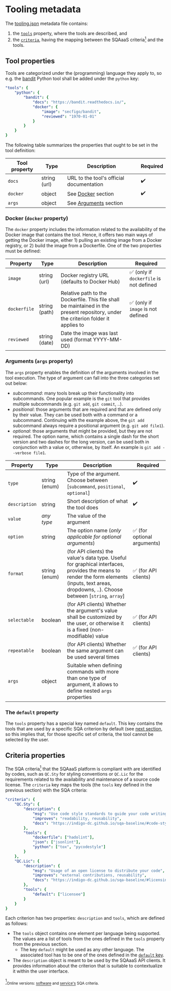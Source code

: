 # Tooling metadata
The [tooling.json](../tooling.json) metadata file contains:
1) the [`tools`](#tool-properties) property, where the tools are described, and
2) the [`criteria`](#criteria-properties), having the mapping between the SQAaaS criteria<a href="#note1" id="note1ref"><sup>1</sup></a> and the tools.

## Tool properties
Tools are categorized under the (programming) language they apply to, so e.g. the [bandit](https://bandit.readthedocs.io/) Python tool shall be added under the `python` key:
```yaml
"tools": {
    "python": {
        "bandit": {
            "docs": "https://bandit.readthedocs.io/",
            "docker": {
                "image": "secfigo/bandit",
                "reviewed": "1970-01-01"
            }
        }
    }
}
```

The following table summarizes the properties that ought to be set in the tool definition:

| Tool property | Type | Description | Required |
| ------------- | ---- | ----------- | -------- |
| `docs` | string (url) | URL to the tool's official documentation | :heavy_check_mark: |
| `docker` | object | See [Docker](#docker-docker-property) section | :heavy_check_mark: |
| `args` | object | See [Arguments](#arguments-args-property) section | |

### Docker (`docker` property)
The `docker` property includes the information related to the availability of the Docker image that contains the tool. Hence, it offers two main ways of getting the Docker image, either 1) pulling an existing image from a Docker registry, or 2) build the image from a Dockerfile. One of the two properties must be defined:

| Property | Type | Description | Required |
| -------- | ---- | ----------- | -------- |
| `image`| string (url) | Docker registry URL (defaults to Docker Hub) | :white_check_mark: (only if `dockerfile` is not defined |
| `dockerfile`| string (path) | Relative path to the Dockerfile. This file shall be maintained in the present repository, under the criterion folder it applies to | :white_check_mark: (only if `image` is not defined |
| `reviewed`| string (date) | Date the image was last used (format YYYY-MM-DD)| |

### Arguments (`args` property)
The `args` property enables the definition of the arguments involved in the tool execution. The type of argument can fall into the three categories set out below:
- *subcommand*: many tools break up their functionality into subcommands. One popular example is the `git` tool that provides multiple subcommands (e.g. `git add`, `git commit`, ..).
- *positional*: those arguments that are required and that are defined only by their value. They can be used both with a command or a subcommand. Continuing with the example above, the `git add` subcommand always require a positional argument (e.g. `git add file1`).
- *optional*: those arguments that might be provided, but they are not required. The option name, which contains a single dash for the short version and two dashes for the long version, can be used both in conjunction with a value or, otherwise, by itself. An example is `git add --verbose file1`.

| Property | Type | Description | Required |
| -------- | ---- | ----------- | -------- |
| `type` | string (enum) | Type of the argument. Choose between [`subcommand`, `positional`, `optional`] | :heavy_check_mark: |
| `description` | string | Short description of what the tool does | :heavy_check_mark: |
| `value` | *any type* | The value of the argument | |
| `option` | string | The option name (*only applicable for optional arguments*) | :white_check_mark: (for optional arguments) |
| `format` | string (enum) | (for API clients) the value's data type. Useful for graphical interfaces, provides the means to render the form elements (inputs, text areas, dropdowns, ..). Choose between [`string`, `array`] | :white_check_mark: (for API clients) |
| `selectable` | boolean | (for API clients) Whether the argument's value shall be customized by the user, or otherwise it is a fixed (non-modifiable) value | :white_check_mark: (for API clients) |
| `repeatable` | boolean | (for API clients) Whether the same argument can be used several times | :white_check_mark: (for API clients) |
| `args` | object | Suitable when defining commands with more than one type of argument, it allows to define nested `args` properties | |

### The `default` property
The `tools` property has a special key named `default`. This key contains the tools that are used by a specific SQA criterion by default (see [next section](#criteria-properties), so this implies that, for those specific set of criteria, the tool cannot be selected by the user.

## Criteria properties
The SQA criteria<a href="#note1" id="note1ref"><sup>1</sup></a> that the SQAaaS platform is compliant with are identified by codes, such as `QC.Sty` for styling conventions or `QC.Lic` for the requirements related to the availability and maintenance of a source code license. The `criteria` key maps the tools (the `tools` key defined in the previous section) with the SQA criteria:

```yaml
"criteria": {
    "QC.Sty": {
        "description": {
            "msg": "Use code style standards to guide your code writing so you let others understand it",
            "improves": "readability, reusability",
            "docs": "https://indigo-dc.github.io/sqa-baseline/#code-style-qc.sty"
        },
        "tools": {
            "dockerfile": ["hadolint"],
            "json": ["jsonlint"],
            "python": ["tox", "pycodestyle"]
        }
    },
    "QC.Lic": {
        "description": {
            "msg": "Usage of an open license to distribute your code",
            "improves": "external contributions, reusability",
            "docs": "https://indigo-dc.github.io/sqa-baseline/#licensing-qc.lic"
        },
        "tools": {
            "default": ["licensee"]
        }
    }
}
```

Each criterion has two properties: `description` and `tools`, which are defined as follows:
- The `tools` object contains one element per language being supported. The values are a list of tools from the ones defined in the `tools` property from the previous section.
  - The key `default` might be used as any other language. The associated tool has to be one of the ones defined in the [`default` key](#the-default-property). 
- The `description` object is meant to be used by the SQAaaS API clients. It provides information about the criterion that is suitable to contextualize it within the user interface.


<a id="note1" href="#note1ref"><sup>1</sup></a><sub>Online versions: [software](https://indigo-dc.github.io/sqa-baseline/) and [service's](https://eosc-synergy.github.io/service-qa-baseline/) SQA criteria.</sub>
